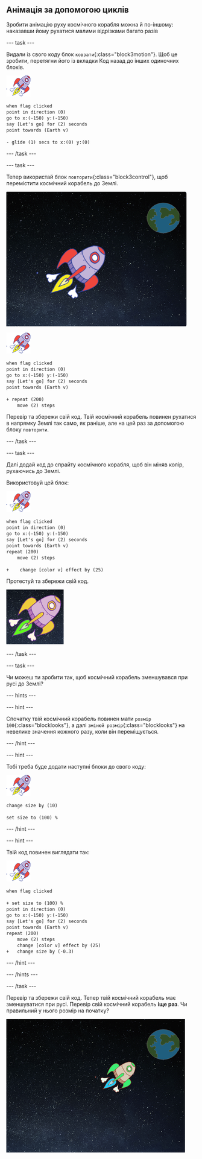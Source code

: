 ## Анімація за допомогою циклів

Зробити анімацію руху космічного корабля можна й по-іншому: наказавши йому рухатися малими відрізками багато разів

\--- task \---

Видали із свого коду блок `ковзати`{:class="block3motion"}. Щоб це зробити, перетягни його із вкладки Код назад до інших одиночних блоків.

![Спрайт космічного корабля](images/sprite-spaceship.png)

```blocks3
when flag clicked
point in direction (0)
go to x:(-150) y:(-150)
say [Let's go] for (2) seconds
point towards (Earth v)

- glide (1) secs to x:(0) y:(0)
```

\--- /task \---

\--- task \---

Тепер використай блок `повторити`{:class="block3control"}, щоб перемістити космічний корабель до Землі.

![Тестування анімації космічного корабля](images/space-animate-stage.png)

![Спрайт космічного корабля](images/sprite-spaceship.png)

```blocks3
when flag clicked
point in direction (0)
go to x:(-150) y:(-150)
say [Let's go] for (2) seconds
point towards (Earth v)

+ repeat (200)
    move (2) steps
```

Перевір та збережи свій код. Твій космічний корабель повинен рухатися в напрямку Землі так само, як раніше, але на цей раз за допомогою блоку `повторити`.

\--- /task \---

\--- task \---

Далі додай код до спрайту космічного корабля, щоб він міняв колір, рухаючись до Землі.

Використовуй цей блок:

![Спрайт космічного корабля](images/sprite-spaceship.png)

```blocks3
when flag clicked
point in direction (0)
go to x:(-150) y:(-150)
say [Let's go] for (2) seconds
point towards (Earth v)
repeat (200)
    move (2) steps

+    change [color v] effect by (25)
```

Протестуй та збережи свій код.

![Тестування зміни кольору космічного корабля](images/space-colour-test.png)

\--- /task \---

\--- task \---

Чи можеш ти зробити так, щоб космічний корабель зменшувався при русі до Землі?

\--- hints \---

\--- hint \---

Спочатку твій космічний корабель повинен мати `розмір 100`{:class="blocklooks"}, а далі `змінюй розмір`{:class="blocklooks"} на невелике значення кожного разу, коли він переміщується.

\--- /hint \---

\--- hint \---

Тобі треба буде додати наступні блоки до свого коду:

![Спрайт космічного корабля](images/sprite-spaceship.png)

```blocks3
change size by (10)

set size to (100) %
```

\--- /hint \---

\--- hint \---

Твій код повинен виглядати так:

![Спрайт космічного корабля](images/sprite-spaceship.png)

```blocks3
when flag clicked

+ set size to (100) %
point in direction (0)
go to x:(-150) y:(-150)
say [Let's go] for (2) seconds
point towards (Earth v)
repeat (200)
    move (2) steps
    change [color v] effect by (25)
+   change size by (-0.3)
```

\--- /hint \---

\--- /hints \---

\--- /task \---

Перевір та збережи свій код. Тепер твій космічний корабель має зменшуватися при русі. Перевір свій космічний корабель **іще раз**. Чи правильний у нього розмір на початку?

![Тестування зменшення космічного корабля](images/space-size-test.png)